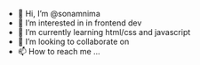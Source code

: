 - 👋 Hi, I’m @sonamnima
- 👀 I’m interested in in frontend dev
- 🌱 I’m currently learning html/css and javascript
- 💞️ I’m looking to collaborate on 
- 📫 How to reach me ...

<!---
sonamnima/sonamnima is a ✨ special ✨ repository because its `README.md` (this file) appears on your GitHub profile.
You can click the Preview link to take a look at your changes.
--->
